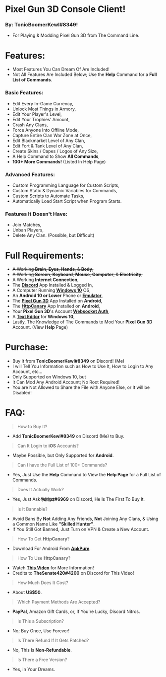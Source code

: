 # Pixel Gun 3D Console Client!
### By: **TonicBoomerKewl#8349**!
- For Playing & Modding Pixel Gun 3D from The Command Line.

# Features:
- Most Features You Can Dream Of Are Included!
- Not All Features Are Included Below; Use the **Help** Command for a **Full List of Commands**.
### **Basic Features:**
- Edit Every In-Game Currency,
- Unlock Most Things in Armory,
- Edit Your Player's Level,
- Edit Your Trophies' Amount,
- Crash Any Clans,
- Force Anyone Into Offline Mode,
- Capture Entire Clan War Zone at Once,
- Edit Blackmarket Level of Any Clan,
- Edit Fort & Tank Level of Any Clan,
- Create Skins / Capes / Logos of Any Size,
- A Help Command to Show **All Commands**,
- **100+ More Commands!** (Listed In Help Page)
### **Advanced Features:**
- Custom Programming Language for Custom Scripts,
- Custom Static & Dynamic Variables for Commands,
- Custom Scripts to Automate Tasks,
- Automatically Load Start Script when Program Starts.
### **Features It Doesn't Have:**
- Join Matches,
- Unban Players, 
- Delete Any Clan. (Possible, but Difficult)

# Full Requirements:
- ~~A Working **Brain**, **Eyes**, **Hands**, & **Body**,~~
- ~~A Working **Screen**, **Keyboard**, **Mouse**, **Computer**, & **Electricity**,~~
- A Working **Internet Connection**,
- The **[Discord](https://discord.com/api/downloads/distributions/app/installers/latest?channel=stable&platform=win&arch=x86)** App Installed & Logged In,
- A Computer Running **[Windows 10](https://go.microsoft.com/fwlink/?LinkId=691209)** OS,
- An **Android 10 or Lower** Phone or **[Emulator](https://www.bignox.com/en/download/fullPackage/win_64?beta)**,
- The **[Pixel Gun 3D](https://play.google.com/store/apps/details?id=com.pixel.gun3d)** App Installed on **Android**,
- The **[HttpCanary](https://m.apkpure.com/httpcanary-%E2%80%94-http-sniffer-capture-analysis/com.guoshi.httpcanary/download?from=details)** App Installed on **Android**,
- Your **Pixel Gun 3D**'s Account **[Websocket Auth](https://www.youtube.com/watch?v=W5hCiSnl9UE)**,
- A **[Text Editor](https://notepad-plus-plus.org/downloads/)** for **Windows 10**,
- Lastly, The Knowledge of The Commands to Mod Your **Pixel Gun 3D** Account. (View **Help** Page)

# Purchase:
- Buy It from **TonicBoomerKewl#8349** on Discord! (Me)
- I will Tell You Information such as How to Use It, How to Login to Any Account, etc...
- Only Supported on Windows 10, but
- It Can Mod Any Android Account; No Root Required!
- You are Not Allowed to Share the File with Anyone Else, or It will be Disabled!

# FAQ:
> How to Buy It?
- Add **TonicBoomerKewl#8349** on Discord (Me) to Buy.
> Can It Login to **iOS** Accounts?
- Maybe Possible, but Only Supported for **Android**.
> Can I have the Full List of 100+ Commands?
- Yes, Just Use the **Help** Command to View the **Help Page** for a Full List of Commands.
> Does It Actually Work?
- Yes, Just Ask **ঊ҉d҉r҉i҉p҉z҉#6969** on Discord, He Is The First To Buy It.
> Is It Bannable?
- Avoid Bans By **Not** Adding Any Friends, **Not** Joining Any Clans, & Using a Common Name Like **"**Skilled Hunter**"**.
- If You Still Got Banned, Just Turn on VPN & Create a New Account.
> How To Get **HttpCanary**?
- Download For Android From **[ApkPure](https://m.apkpure.com/httpcanary-%E2%80%94-http-sniffer-capture-analysis/com.guoshi.httpcanary/download?from=details)**.
> How To Use **HttpCanary**?
- Watch **[This Video](https://www.youtube.com/watch?v=W5hCiSnl9UE)** for More Information!
- Credits to **TheSenate420#4200** on Discord for This Video!
> How Much Does It Cost?
- About **US$50**.
> Which Payment Methods Are Accepted?
- **PayPal**, Amazon Gift Cards, or, If You're Lucky, Discord Nitros.
> Is This a Subscription?
- No; Buy Once, Use Forever!
> Is There Refund If It Gets Patched?
- No, This Is **Non-Refundable**.
> Is There a Free Version?
- Yes, in Your Dreams.

<!--gAAAAABggAgSljx3sgRtq4KLGS0HugnwTGkSQuqpqDuc0mOI4ItIfPtISb9bPqBZjHlD5qCWApKmOHvoD_fzsmx9yP3V9exhwL2fOW_i9BCUryBxBRpRywhKCnhXaocDso7OamUouFYs-m-9EoPfeLXKWhzYLhhX28xWEu11PW_1Y-0DIoK38kqTLxDgmdwIgNWof9B8ic1vIRB5IQUENbAYqDeG3YbgADXDm_JRgXeC9ZT86OXu-bIlk0LbSGqrA-hkXD5q6bGcePvS7lFDjvJWjciRZQV3nYI0AfDRRK0r1QSIDDX2BF3La5frahiroZ3OQ0bB3iVhDGSIyof3o2cFWgxlWREh-jvZqerPxih8mfXm-NleZaSpZgk5ZLhjzOOiDWPK9C8QbnbLh8Lhq9xblaAOt5G3HgDCzJLcdqeV6mNc0q3mHKqFLVgH3AVdYAHVY5TtOqDyKDuuq2AiwcFMs8Dsvkqwo-kUJdW1vHRULGsrQWMyksMbYF43j_fpDpymlJzVVei7lOEQRRXHpGlDembT02Shk1Adh0iGJxN3dkAaH9W29kVZgoYs2twJ7MZjS5J4f5yYaH1YfkrlDa8TwrNU7tWJ2blUpFSpOfMBRv5hqCmz-K3uqgSOuOxZFw-4w6aHkNuEKeSPXBI66bzkuA_RnbcLhmGbisXfMDlHtO9CP3lyK_hDJkb6efwPWeQ56buAU-3rZ0XuUHZ3bz7REruk4ROM9kEzBWcMKR8K8OZYeH9QnPfScRubFjE37VT3gYKXsUCgAxaNQnWQnwHBUf2E2QujFHYcidUOm6brUgZLopxy5y7Jwwa_D_XVmJ-B7O5FHjG5Mt1vysb-dwpIGCoQW2q6Iu0qRC32y0_4SZxgzJAZTAnWTTUtw7s7W5ipCSYBbvMYSQQ-7oZ85mCdSKcBgAMOwLR9kb9tv1eMI-lkB_T-RxCY4tdY4Cn_NgqgKUvKgRsMGlvizhAb1To0J9Ck8FKG2rJyp_tBITq9kncMgCWvFr6PzDEkIlvymtlyVTa04QKIxatmfEpVHTYbnbC4VqWcV3OvOHNq2mr5KoEGK_2T7_VmvpmaRZXSrv2qz9F_uPRzi9JWbwXiaBbPr3g77sDHy3g1HZ9tmstbkdc4qxD9tr4yDsQqiy-RkJ7sPQaLWvsv1DujEmhXP09hgXBsn41535uwKipwc7a8FRMvvtA_MSNPV--fV7MmCmVmDWm-t7oMltNBLCqbMLGCTkUU1TRcGddagph-lKvjYQwPby3MNc-OGwl-sXbsRcg1TQp1b0MyFqtM6pHX277RVp7WrAJqFxjmJZNXvJqcIZ2gSIay1GNayDEUP8-mbZbmyxmG67w6LUSPxhapDZ8vKGTz8s6hZyX8V4z3Ske2qtDGsUgi_nM4hyiXOmY52p815VQAf9_r7UKa5CH1aQ4SG3v9bRUtTUH9p-fQEaeqN7RQVEr273do6B3jcFeLdJcrNI0soAoiK6MIR1Lyo-TBBH_0yk_hNIBkVI-TVTkGWqBmfYBw59LKlp2V1OPYttR1StevsTe79dw2hbRdRvEEaFUFf2nYDicwN-nM56tNjNnjDN-g0RJLt5Wa1G3punJXi0Tm9d7kbLcrlX26SUCOPQUJSU1UN3YODucth3HplDANmD0vl5lTs9BuyWcKGdmRMV7xv_D_xW2zNMDN5XRc8AJon0jHQZ9sxAQd_QzcIwjM6ri8fMinVvLdFkJbV5ahAPP2syEoKXlvAttpOXwf20_r7vtZWcYVT0EQ67zCFcFm1NyizQ4J76jqLkYR35nB18jvLYh9Ty9tQHNlIQO7fwdzb1ldGwavQUVtKRythTcQH00jhaIAMQ2zfepDCFSa5iym02BDYU6XKVLSVFMsfKjYbJX5QOiOxelj6eM_Nm0u00KbROrRoWTQ0k6JHPxNRmpWEqb21l5-yCERjDWmAJSa5eM-Bqa6VL_B2IgJpA2vE-CN0ww=-->
